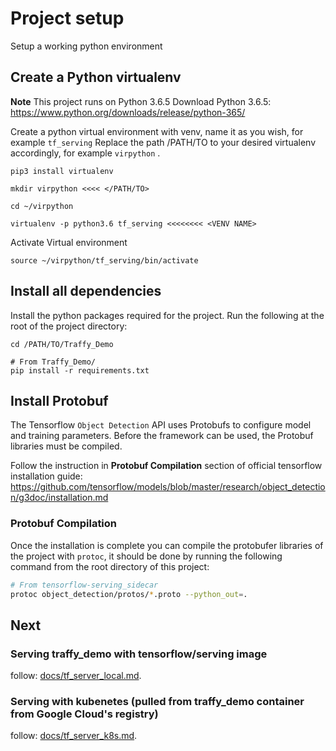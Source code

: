 # Project setup

Setup a working python environment

## Create a Python virtualenv

**Note** This project runs on Python 3.6.5
Download Python 3.6.5:  https://www.python.org/downloads/release/python-365/

Create a python virtual environment with venv, name it as you wish, for example ```tf_serving``` Replace the path /PATH/TO to your desired virtualenv accordingly, for example ```virpython``` .
```
pip3 install virtualenv

mkdir virpython <<<< </PATH/TO>

cd ~/virpython

virtualenv -p python3.6 tf_serving <<<<<<<< <VENV NAME>
```
Activate Virtual environment
```
source ~/virpython/tf_serving/bin/activate
```

## Install all dependencies
Install the python packages required for the project. Run the following at the root of the project directory:
```
cd /PATH/TO/Traffy_Demo

# From Traffy_Demo/
pip install -r requirements.txt
``` 

## Install Protobuf
The Tensorflow `Object Detection` API uses Protobufs to configure model and training parameters. 
Before the framework can be used, the Protobuf libraries must be compiled. 
 
Follow the instruction in **Protobuf Compilation** section of official tensorflow installation guide:  https://github.com/tensorflow/models/blob/master/research/object_detection/g3doc/installation.md 

### Protobuf Compilation

Once the installation is complete you can compile the protobufer libraries of the project with `protoc`, 
it should be done by running the following command from the root directory of this project:
```bash
# From tensorflow-serving_sidecar
protoc object_detection/protos/*.proto --python_out=.
```
## Next

### Serving traffy_demo with tensorflow/serving image

follow: [docs/tf_server_local.md](docs/tf_server_local.md).

### Serving with kubenetes (pulled from traffy_demo container from Google Cloud's registry)

follow: [docs/tf_server_k8s.md](docs/tf_server_k8s.md).

